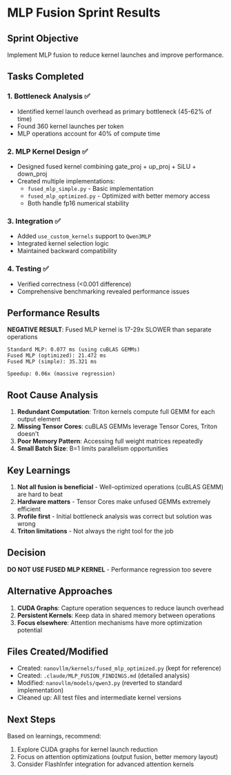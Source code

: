 # MLP Fusion Sprint Results

## Sprint Objective
Implement MLP fusion to reduce kernel launches and improve performance.

## Tasks Completed

### 1. Bottleneck Analysis ✅
- Identified kernel launch overhead as primary bottleneck (45-62% of time)
- Found 360 kernel launches per token
- MLP operations account for 40% of compute time

### 2. MLP Kernel Design ✅
- Designed fused kernel combining gate_proj + up_proj + SiLU + down_proj
- Created multiple implementations:
  - `fused_mlp_simple.py` - Basic implementation
  - `fused_mlp_optimized.py` - Optimized with better memory access
  - Both handle fp16 numerical stability

### 3. Integration ✅
- Added `use_custom_kernels` support to `Qwen3MLP`
- Integrated kernel selection logic
- Maintained backward compatibility

### 4. Testing ✅
- Verified correctness (<0.001 difference)
- Comprehensive benchmarking revealed performance issues

## Performance Results

**NEGATIVE RESULT**: Fused MLP kernel is 17-29x SLOWER than separate operations

```
Standard MLP: 0.077 ms (using cuBLAS GEMMs)
Fused MLP (optimized): 21.472 ms
Fused MLP (simple): 35.321 ms

Speedup: 0.06x (massive regression)
```

## Root Cause Analysis

1. **Redundant Computation**: Triton kernels compute full GEMM for each output element
2. **Missing Tensor Cores**: cuBLAS GEMMs leverage Tensor Cores, Triton doesn't
3. **Poor Memory Pattern**: Accessing full weight matrices repeatedly
4. **Small Batch Size**: B=1 limits parallelism opportunities

## Key Learnings

1. **Not all fusion is beneficial** - Well-optimized operations (cuBLAS GEMM) are hard to beat
2. **Hardware matters** - Tensor Cores make unfused GEMMs extremely efficient
3. **Profile first** - Initial bottleneck analysis was correct but solution was wrong
4. **Triton limitations** - Not always the right tool for the job

## Decision

**DO NOT USE FUSED MLP KERNEL** - Performance regression too severe

## Alternative Approaches

1. **CUDA Graphs**: Capture operation sequences to reduce launch overhead
2. **Persistent Kernels**: Keep data in shared memory between operations
3. **Focus elsewhere**: Attention mechanisms have more optimization potential

## Files Created/Modified

- Created: `nanovllm/kernels/fused_mlp_optimized.py` (kept for reference)
- Created: `.claude/MLP_FUSION_FINDINGS.md` (detailed analysis)
- Modified: `nanovllm/models/qwen3.py` (reverted to standard implementation)
- Cleaned up: All test files and intermediate kernel versions

## Next Steps

Based on learnings, recommend:
1. Explore CUDA graphs for kernel launch reduction
2. Focus on attention optimizations (output fusion, better memory layout)
3. Consider FlashInfer integration for advanced attention kernels